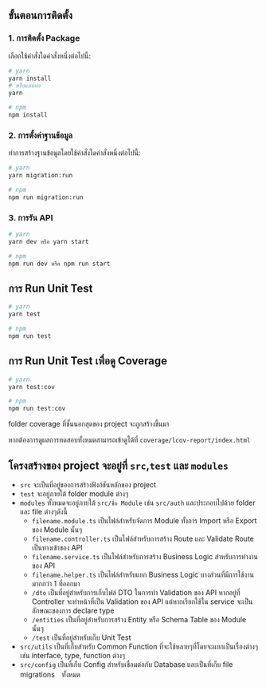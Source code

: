 
## ขั้นตอนการติดตั้ง

### 1. การติดตั้ง Package
เลือกใช้คำสั่งใดคำสั่งหนึ่งต่อไปนี้:

```bash
# yarn
yarn install
# หรือแบบย่อ
yarn
```

```bash
# npm
npm install
```

### 2. การตั้งค่าฐานข้อมูล
ทำการสร้างฐานข้อมูลโดยใช้คำสั่งใดคำสั่งหนึ่งต่อไปนี้:

```bash
# yarn
yarn migration:run
```

```bash
# npm
npm run migration:run
```

### 3. การรัน API
```bash
# yarn
yarn dev หรือ yarn start
```
```bash
# npm
npm run dev หรือ npm run start
```

## การ Run Unit Test

```bash
# yarn
yarn test
```

```bash
# npm
npm run test
```

## การ Run Unit Test เพื่อดู Coverage

```bash
# yarn
yarn test:cov
```

```bash
# npm
npm run test:cov
```

folder coverage ที่ชั้นนอกสุดของ project จะถูกสร้างขึ้นมา

หากต้องการดูผลการทดสอบทั้งหมดสามารถเข้าดูได้ที่ `coverage/lcov-report/index.html`


## โครงสร้างของ project จะอยู่ที่ `src`,`test` และ `modules`

- `src` จะเป็นที่อยู่ของการสร้างฟังก์ชันหลักของ project
- `test` จะอยู่ภายใต้ folder module ต่างๆ
- `modules` ทั้งหมดจะอยู่ภายใต้ `src/ชื่อ Module` เช่น `src/auth` และประกอบไปด้วย folder และ file ต่างๆดังนี้
    - `filename.module.ts` เป็นไฟล์สำหรับจัดการ Module ทั้งการ Import หรือ Export ของ Module นั้นๆ
    - `filename.controller.ts` เป็นไฟล์สำหรับการสร้าง Route และ Validate Route เป็นทางเข้าของ API
    - `filename.service.ts` เป็นไฟล์สำหรับการสร้าง Business Logic สำหรับการทำงานของ API
    - `filename.helper.ts` เป็นไฟล์สำหรับแยก Business Logic บางส่วนที่มีการใช้งานมากกว่า 1 ที่ออกมา
    - `/dto` เป็นที่อยู่สำหรับการเก็บไฟล์ DTO ในการทำ Validation ของ API หากอยู่ที่ Controller 
    จะทำหน้าที่เป็น Validation ของ API แต่หากเรียกใช้ใน service จะเป็นลักษณะของการ declare type
    - `/entities` เป็นที่อยู่สำหรับการสร้าง Entity หรือ Schema Table ของ Module นั้นๆ
    - `/test` เป็นที่อยู่สำหรับเก็บ Unit Test 
- `src/utils` เป็นที่เก็บสำหรับ Common Function ที่จะใช้หลายๆที่โดยจะแยกเป็นเรื่องต่างๆ เช่น interface, type, function ต่างๆ
- `src/config` เป็นที่เก็บ Config สำหรับเชื่อมต่อกับ Database และเป็นที่เก็บ file migrations　ทั้งหมด

